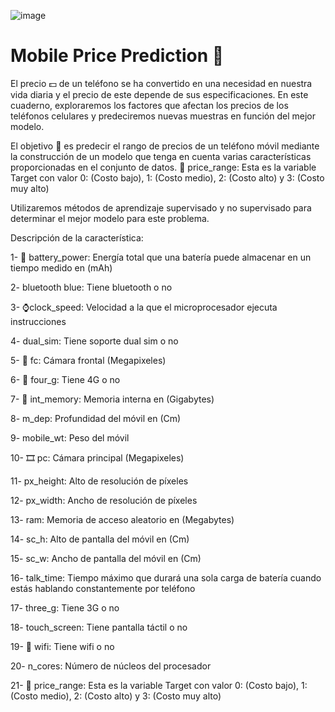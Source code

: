 


![image](https://github.com/user-attachments/assets/c7deebd2-929b-4511-9efb-57ef33622a9d)




# Mobile Price Prediction 📲

El precio 💵 de un teléfono se ha convertido en una necesidad en nuestra vida diaria y el precio de este depende de sus especificaciones. En este cuaderno, exploraremos los factores que afectan los precios de los teléfonos celulares y predeciremos nuevas muestras en función del mejor modelo.

El objetivo 🎯 es predecir el rango de precios de un teléfono móvil mediante la construcción de un modelo que tenga en cuenta varias características proporcionadas en el conjunto de datos. 🤑 price_range: Esta es la variable Target con valor 0: (Costo bajo), 1: (Costo medio), 2: (Costo alto) y 3: (Costo muy alto)

Utilizaremos métodos de aprendizaje supervisado y no supervisado  para determinar el mejor modelo para este problema.

Descripción de la característica:

1- 🔋 battery_power: Energía total que una batería puede almacenar en un tiempo medido en (mAh)

2-   bluetooth blue: Tiene bluetooth o no

3- ⌚clock_speed: Velocidad a la que el microprocesador ejecuta instrucciones

4- dual_sim: Tiene soporte dual sim o no

5- 📸 fc: Cámara frontal (Megapixeles)

6- 📶 four_g: Tiene 4G o no

7- 📀 int_memory: Memoria interna en (Gigabytes)

8- m_dep: Profundidad del móvil en (Cm)

9- mobile_wt: Peso del móvil

10- 🎞️ pc: Cámara principal (Megapixeles)

11- px_height: Alto de resolución de píxeles

12- px_width: Ancho de resolución de píxeles

13- ram: Memoria de acceso aleatorio en (Megabytes)

14- sc_h: Alto de pantalla del móvil en (Cm)

15- sc_w: Ancho de pantalla del móvil en (Cm)

16- talk_time: Tiempo máximo que durará una sola carga de batería cuando estás hablando constantemente por teléfono

17- three_g: Tiene 3G o no

18- touch_screen: Tiene pantalla táctil o no

19- 🛜 wifi: Tiene wifi o no

20- n_cores: Número de núcleos del procesador

21- 🤑 price_range: Esta es la variable Target con valor 0: (Costo bajo), 1: (Costo medio), 2: (Costo alto) y 3: (Costo muy alto)

